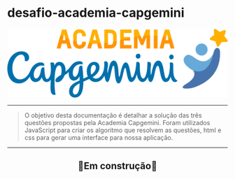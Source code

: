 # desafio-academia-capgemini

![logotipo_Academia_Capgemini](./Imagens/logo-capgemini.png)

---
> O objetivo desta documentação é detalhar a solução das três questões propostas pela Academia Capgemini. Foram utilizados JavaScript para criar os algoritmo que resolvem as questões, html e css para gerar uma interface para nossa aplicação.

---

<h2 style='text-align: center;'>🚧Em construção🚧</h2>
